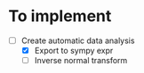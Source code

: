 #  To implement
 - [ ] Create automatic data analysis 
    - [x] Export to sympy expr
    - [ ] Inverse normal transform